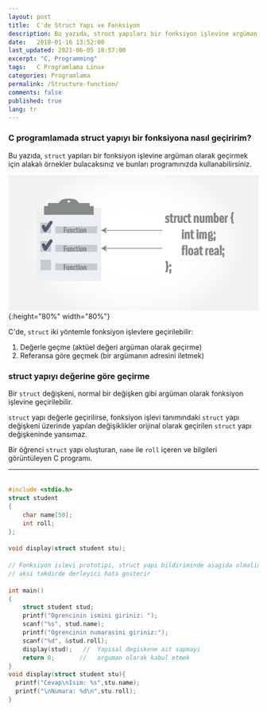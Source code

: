 ```yaml
---
layout: post
title:  C'de Struct Yapı ve Fonksiyon
description: Bu yazıda, struct yapıları bir fonksiyon işlevine argüman olarak geçirmek için alakalı örnekler bulacaksınız ve bunları programınızda kullanabilirsiniz.
date:   2018-01-16 13:52:00
last_updated: 2021-06-05 18:57:00
excerpt: "C, Programming"
tags:   C Programlama Linux
categories: Programlama
permalink: /Structure-function/
comments: false
published: true
lang: tr
---
```



### C programlamada struct yapıyı bir fonksiyona nasıl geçiririm?

Bu yazıda, ```struct``` yapıları bir fonksiyon işlevine argüman olarak geçirmek için alakalı örnekler bulacaksınız ve bunları programınızda kullanabilirsiniz.

![Alternative text](/images/c-structure-functions.jpg "C'de struct ve fonksiyon işlevi"){:height="80%" width="80%"}

C'de, ```struct``` iki yöntemle fonksiyon işlevlere geçirilebilir:

1. Değerle geçme (aktüel değeri argüman olarak geçirme)
2. Referansa göre geçmek (bir argümanın adresini iletmek)

### struct yapıyı değerine göre geçirme

Bir ```struct``` değişkeni, normal bir değişken gibi argüman olarak fonksiyon işlevine geçirilebilir.

```struct``` yapı değerle geçirilirse, fonksiyon işlevi tanımındaki ```struct``` yapı değişkeni üzerinde yapılan değişiklikler orijinal olarak geçirilen ```struct``` yapı değişkeninde yansımaz.

Bir öğrenci ```struct``` yapı oluşturan, ```name``` ile ```roll``` içeren ve bilgileri görüntüleyen C programı.



***

~~~c

#include <stdio.h>
struct student
{
    char name[50];
    int roll;
};

void display(struct student stu);

// Fonksiyon islevi prototipi, struct yapi bildiriminde asagida olmalidir 
// aksi takdirde derleyici hata gosterir

int main()
{
    struct student stud;
    printf("Ogrencinin ismini giriniz: ");
    scanf("%s", stud.name);
    printf("Ogrencinin numarasini giriniz:");
    scanf("%d", &stud.roll);
    display(stud);   //  Yapisal degiskene ait sapmayi
    return 0;       //   arguman olarak kabul etmek
}
void display(struct student stu){
  printf("Cevap\nIsim: %s",stu.name);
  printf("\nNumara: %d\n",stu.roll);
}
~~~


<script src="//onlinegdb.com/embed/js/9MsV6XHiu?theme=dark"></script>
